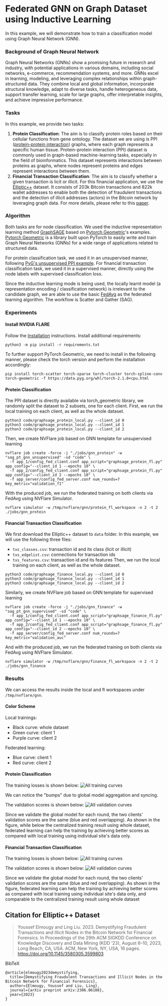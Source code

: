 # Federated GNN on Graph Dataset using Inductive Learning
In this example, we will demonstrate how to train a classification model using Graph Neural Network (GNN). 

### Background of Graph Neural Network
Graph Neural Networks (GNNs) show a promising future in research and industry, with potential applications in various domains, including social networks, e-commerce, recommendation systems, and more.
GNNs excel in learning, modeling, and leveraging complex relationships within graph-structured data. They combine local and global information, incorporate structural knowledge, adapt to diverse tasks, handle heterogeneous data, support transfer learning, scale for large graphs, offer interpretable insights, and achieve impressive performance. 

### Tasks
In this example, we provide two tasks:
1. **Protein Classification**:
The aim is to classify protein roles based on their cellular functions from gene ontology. The dataset we are using is PPI
([protein-protein interaction](http://snap.stanford.edu/graphsage/#code)) graphs, where each graph represents a specific human tissue. Protein-protein interaction (PPI) dataset is commonly used in graph-based machine-learning tasks, especially in the field of bioinformatics. This dataset represents interactions between proteins as graphs, where nodes represent proteins and edges represent interactions between them.
2. **Financial Transaction Classification**:
The aim is to classify whether a given transaction is licit or illicit. For this financial application, we use the [Elliptic++](https://github.com/git-disl/EllipticPlusPlus) dataset. It consists of 203k Bitcoin transactions and 822k wallet addresses to enable both the detection of fraudulent transactions and the detection of illicit addresses (actors) in the Bitcoin network by leveraging graph data. For more details, please refer to this [paper](https://arxiv.org/pdf/2306.06108.pdf).

### Algorithm
Both tasks are for node classification. We used the inductive representation learning method [GraphSAGE](https://arxiv.org/pdf/1706.02216.pdf) based on [Pytorch Geometric](https://github.com/pyg-team/pytorch_geometric)'s examples. 
[Pytorch Geometric](https://pytorch-geometric.readthedocs.io/en/latest/)  is  a library built upon PyTorch to easily write and train Graph Neural Networks (GNNs) for a wide range of applications related to structured data.

For protein classification task, we used it in an unsupervised manner, following [PyG's unsupervised PPI example](https://github.com/pyg-team/pytorch_geometric/blob/master/examples/graph_sage_unsup_ppi.py).
For financial transaction classification task, we used it in a supervised manner, directly using the node labels with supervised classification loss.

Since the inductive learning mode is being used, the locally learnt model (a representation encoding / classification network) is irrelevant to the candidate graph, we are able to use the basic [FedAvg](https://arxiv.org/abs/1602.05629) as the federated learning algorithm. The workflow is Scatter and Gather (SAG).

###  Experiments
####  Install NVIDIA FLARE
Follow the [Installation](https://nvflare.readthedocs.io/en/main/quickstart.html) instructions.
Install additional requirements:
```
python3 -m pip install -r requirements.txt
```
To further support PyTorch Geometric, we need to install in the following manner, please check the torch version and perform the installation accordingly:
```
pip install torch-scatter torch-sparse torch-cluster torch-spline-conv torch-geometric -f https://data.pyg.org/whl/torch-2.1.0+cpu.html
```

#### Protein Classification
The PPI dataset is directly available via torch_geometric library, we randomly split the dataset to 2 subsets, one for each client.
First, we run the local training on each client, as well as the whole dataset.
```
python3 code/graphsage_protein_local.py --client_id 0
python3 code/graphsage_protein_local.py --client_id 1
python3 code/graphsage_protein_local.py --client_id 2 
```
Then, we create NVFlare job based on GNN template for unsupervised learning
```
nvflare job create -force -j "./jobs/gnn_protein" -w "sag_pt_gnn_unsupervised" -sd "code" \
  -f app_1/config_fed_client.conf app_script="graphsage_protein_fl.py" app_config="--client_id 1 --epochs 10" \
  -f app_2/config_fed_client.conf app_script="graphsage_protein_fl.py" app_config="--client_id 2 --epochs 10" \
  -f app_server/config_fed_server.conf num_rounds=7 key_metric="validation_f1"
```
With the produced job, we run the federated training on both clients via FedAvg using NVFlare Simulator.
```
nvflare simulator -w /tmp/nvflare/gnn/protein_fl_workspace -n 2 -t 2 ./jobs/gnn_protein
```

#### Financial Transaction Classification
We first download the Elliptic++ dataset to `data` folder. In this example, we will use the following three files:
- `txs_classes.csv`: transaction id and its class (licit or illicit)
- `txs_edgelist.csv`: connections for transaction ids 
- `txs_features.csv`: transaction id and its features
Then, we run the local training on each client, as well as the whole dataset.
```
python3 code/graphsage_finance_local.py --client_id 0
python3 code/graphsage_finance_local.py --client_id 1
python3 code/graphsage_finance_local.py --client_id 2 
```
Similarly, we create NVFlare job based on GNN template for supervised learning
```
nvflare job create -force -j "./jobs/gnn_finance" -w "sag_pt_gnn_supervised" -sd "code" \
  -f app_1/config_fed_client.conf app_script="graphsage_finance_fl.py" app_config="--client_id 1 --epochs 10" \
  -f app_2/config_fed_client.conf app_script="graphsage_finance_fl.py" app_config="--client_id 2 --epochs 10" \
  -f app_server/config_fed_server.conf num_rounds=7 key_metric="validation_auc"
```
And with the produced job, we run the federated training on both clients via FedAvg using NVFlare Simulator.
```
nvflare simulator -w /tmp/nvflare/gnn/finance_fl_workspace -n 2 -t 2 ./jobs/gnn_finance
```

###  Results
We can access the results inside the local and fl workspaces under `/tmp/nvflare/gnn`.
#### Color Scheme
Local trainings: 
- Black curve: whole dataset
- Green curve: client 1
- Purple curve: client 2

Federated learning: 
- Blue curve: client 1
- Red curve: client 2

#### Protein Classification
The training losses is shown below: 
![All training curves](./figs/protein_train_loss.png)

We can notice the "bumps" due to global model aggregation and syncing.

The validation scores is shown below:
![All validation curves](./figs/protein_val_f1.png)

Since we validate the global model for each round, the two clients' validation scores are the same (blue and red overlapping). As shown in the figure, while below the centralized training result using whole dataset, federated learning can help the training by achieving better scores as compared with local training using individual site's data only.

#### Financial Transaction Classification
The training losses is shown below: 
![All training curves](./figs/finance_train_loss.png)

The validation scores is shown below:
![All validation curves](./figs/finance_val_auc.png)

Since we validate the global model for each round, the two clients' validation scores are the same (blue and red overlapping). As shown in the figure, federated learning can help the training by achieving better scores as compared with local training using individual site's data only, and comparable to the centralized training result using whole dataset


## Citation for Elliptic++ Dataset

> Youssef Elmougy and Ling Liu. 2023. Demystifying Fraudulent Transactions and Illicit Nodes in the Bitcoin Network for Financial Forensics. In Proceedings of the 29th ACM SIGKDD Conference on Knowledge Discovery and Data Mining (KDD ’23), August 6–10, 2023, Long Beach, CA, USA. ACM, New York, NY, USA, 16 pages. https://doi.org/10.1145/3580305.3599803

BibTeX
```
@article{elmougy2023demystifying,
  title={Demystifying Fraudulent Transactions and Illicit Nodes in the Bitcoin Network for Financial Forensics},
  author={Elmougy, Youssef and Liu, Ling},
  journal={arXiv preprint arXiv:2306.06108},
  year={2023}
}
```